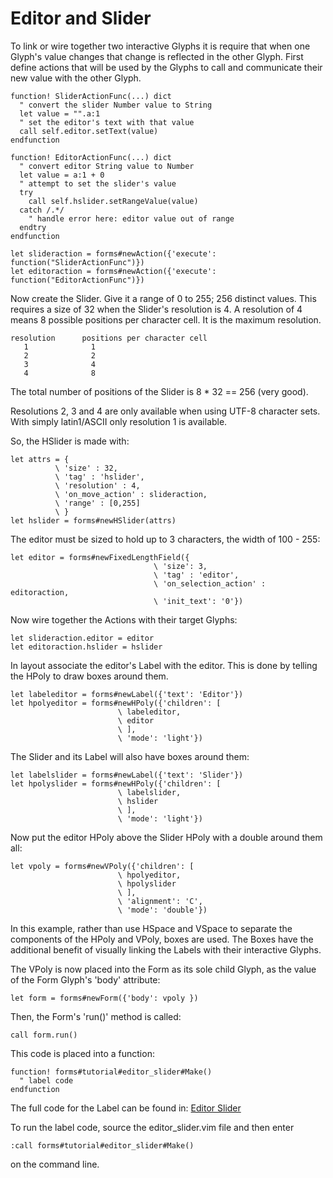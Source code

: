 # Editor and Slider

To link or wire together two interactive Glyphs it is require that when
one Glyph's value changes that change is reflected in the other Glyph.
First define actions that will be used by the Glyphs to call and
communicate their new value with the other Glyph.

    function! SliderActionFunc(...) dict
      " convert the slider Number value to String
      let value = "".a:1
      " set the editor's text with that value
      call self.editor.setText(value)
    endfunction

    function! EditorActionFunc(...) dict
      " convert editor String value to Number
      let value = a:1 + 0
      " attempt to set the slider's value
      try
        call self.hslider.setRangeValue(value)
      catch /.*/
        " handle error here: editor value out of range
      endtry
    endfunction

    let slideraction = forms#newAction({'execute': function("SliderActionFunc")})
    let editoraction = forms#newAction({'execute': function("EditorActionFunc")})

Now create the Slider. Give it a range of 0 to 255; 256 distinct values.
This requires a size of 32 when the Slider's resolution is 4.
A resolution of 4 means 8 possible positions per character cell.
It is the maximum resolution.
  
    resolution      positions per character cell
       1              1
       2              2
       3              4
       4              8

The total number of positions of the Slider is 8 * 32 == 256 (very good).

Resolutions 2, 3 and 4 are only available when using UTF-8 character
sets. With simply latin1/ASCII only resolution 1 is available.

So, the HSlider is made with:

    let attrs = {
              \ 'size' : 32,
              \ 'tag' : 'hslider',
              \ 'resolution' : 4,
              \ 'on_move_action' : slideraction,
              \ 'range' : [0,255]
              \ }
    let hslider = forms#newHSlider(attrs)

The editor must be sized to hold up to 3 characters, the width of 100 - 255:

    let editor = forms#newFixedLengthField({
                                    \ 'size': 3,
                                    \ 'tag' : 'editor',
                                    \ 'on_selection_action' : editoraction,
                                    \ 'init_text': '0'})

Now wire together the Actions with their target Glyphs:

    let slideraction.editor = editor
    let editoraction.hslider = hslider

In layout associate the editor's Label with the editor. This is done
by telling the HPoly to draw boxes around them.


    let labeleditor = forms#newLabel({'text': 'Editor'})
    let hpolyeditor = forms#newHPoly({'children': [
                            \ labeleditor,
                            \ editor
                            \ ], 
                            \ 'mode': 'light'})

The Slider and its Label will also have boxes around them:

    let labelslider = forms#newLabel({'text': 'Slider'})
    let hpolyslider = forms#newHPoly({'children': [
                            \ labelslider,
                            \ hslider
                            \ ], 
                            \ 'mode': 'light'})

Now put the editor HPoly above the Slider HPoly with a double around them
all:

    let vpoly = forms#newVPoly({'children': [
                            \ hpolyeditor,
                            \ hpolyslider
                            \ ],
                            \ 'alignment': 'C',
                            \ 'mode': 'double'})

In this example, rather than use HSpace and VSpace to separate the
components of the HPoly and VPoly, boxes are used. The Boxes have the
additional benefit of visually linking the Labels with their interactive
Glyphs.

The VPoly is now placed into the Form as its sole child Glyph, as
the value of the Form Glyph's 'body' attribute:

    let form = forms#newForm({'body': vpoly })

Then, the Form's 'run()' method is called:

    call form.run()

This code is placed into a function:

    function! forms#tutorial#editor_slider#Make()
      " label code
    endfunction

The full code for the Label can be found in: [Editor Slider](https://github.com/megaannum/forms/blob/master/autoload/forms/tutorial/editor_slider.vim)

To run the label code, source the editor_slider.vim file and then enter

    :call forms#tutorial#editor_slider#Make()

on the command line.
